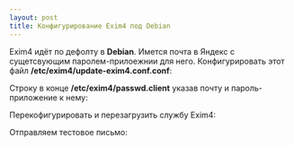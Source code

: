 ```yaml
---
layout: post
title: Конфигурирование Exim4 под Debian
---
```


Exim4 идёт по дефолту в **Debian**. Имется почта в Яндекс с сущетсвующим паролем-прилоежнии для него. 
Конфигурировать этот файл **/etc/exim4/update-exim4.conf.conf**:
<script src="https://gist.github.com/davletyarov/89e82fe108795338c9c80866b5855acb.js"></script>

Строку в конце **/etc/exim4/passwd.client** указав почту и пароль-приложение к нему:
<script src="https://gist.github.com/davletyarov/535dc872c1dd9f24bc287fe61ab3ccdf.js"></script>
Перекофигурировать и перезагрузить службу Exim4:
<script src="https://gist.github.com/davletyarov/30546bc9df097c343cf53a1ae857372f.js"></script>

Отправляем тестовое письмо:
<script src="https://gist.github.com/davletyarov/e678e9cc933b8c8c86e45192fa0f1028.js"></script>

